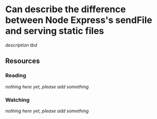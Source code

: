 # Can describe the difference between Node Express's sendFile and serving static files
_description tbd_
## Resources
### Reading
_nothing here yet, please add something_
### Watching
_nothing here yet, please add something_
